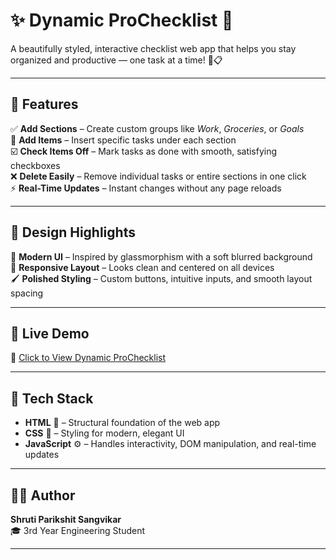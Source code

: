 # ✨ Dynamic ProChecklist 📝

A beautifully styled, interactive checklist web app that helps you stay organized and productive — one task at a time! 💪📋

---

## 🎯 Features

✅ **Add Sections** – Create custom groups like _Work_, _Groceries_, or _Goals_  
🧾 **Add Items** – Insert specific tasks under each section  
☑️ **Check Items Off** – Mark tasks as done with smooth, satisfying checkboxes  
❌ **Delete Easily** – Remove individual tasks or entire sections in one click  
⚡ **Real-Time Updates** – Instant changes without any page reloads  

---

## 🎨 Design Highlights

🌈 **Modern UI** – Inspired by glassmorphism with a soft blurred background  
📱 **Responsive Layout** – Looks clean and centered on all devices  
🖌️ **Polished Styling** – Custom buttons, intuitive inputs, and smooth layout spacing  

---

## 🚀 Live Demo

🔗 [Click to View Dynamic ProChecklist](https://shruti627.github.io/DynamicChecklist/)

---

## 🧠 Tech Stack

- **HTML** 🧱 – Structural foundation of the web app  
- **CSS** 🎨 – Styling for modern, elegant UI  
- **JavaScript** ⚙️ – Handles interactivity, DOM manipulation, and real-time updates  

---

## 👩‍💻 Author

**Shruti Parikshit Sangvikar**  
🎓 3rd Year Engineering Student 

---

